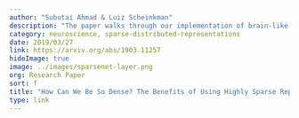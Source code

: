```yaml
---
author: "Subutai Ahmad & Luiz Scheinkman"
description: "The paper walks through our implementation of brain-like SDRs in practical systems as a proof of concept. We implemented a sparse layer that can be dropped into existing deep learning and convolutional networks. We then trained sparse networks with back propagation, validated them with popular datasets and tested their accuracy with noisy images and sounds."
category: neuroscience, sparse-distributed-representations
date: 2019/03/27
link: https://arxiv.org/abs/1903.11257
hideImage: true
image: ../images/sparsenet-layer.png
org: Research Paper
sort: f
title: "How Can We Be So Dense? The Benefits of Using Highly Sparse Representations"
type: link
---
```

